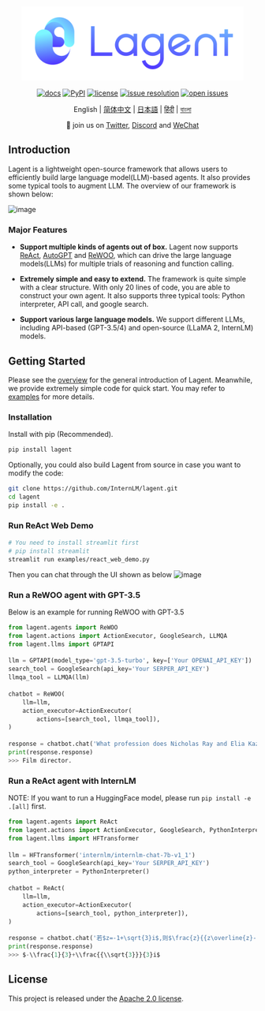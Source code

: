 <div align="center">
  <img src="docs/imgs/lagent_logo.png" width="450"/>

[![docs](https://img.shields.io/badge/docs-latest-blue)](https://lagent.readthedocs.io/en/latest/)
[![PyPI](https://img.shields.io/pypi/v/lagent)](https://pypi.org/project/lagent)
[![license](https://img.shields.io/github/license/InternLM/lagent.svg)](https://github.com/InternLM/lagent/tree/main/LICENSE)
[![issue resolution](https://img.shields.io/github/issues-closed-raw/InternLM/lagent)](https://github.com/InternLM/lagent/issues)
[![open issues](https://img.shields.io/github/issues-raw/InternLM/lagent)](https://github.com/InternLM/lagent/issues)

English | [简体中文](README_zh-CN.md) | [日本語](README_ja_JP.md) | [हिंदी](README_in_HIN.md) | [বাংলা](README_in_beng.md)

</div>

<p align="center">
    👋 join us on <a href="https://twitter.com/intern_lm" target="_blank">Twitter</a>, <a href="https://discord.gg/xa29JuW87d" target="_blank">Discord</a> and <a href="https://r.vansin.top/?r=internwx" target="_blank">WeChat</a>
</p>

## Introduction

Lagent is a lightweight open-source framework that allows users to efficiently build large language model(LLM)-based agents. It also provides some typical tools to augment LLM. The overview of our framework is shown below:

![image](https://github.com/InternLM/lagent/assets/24351120/cefc4145-2ad8-4f80-b88b-97c05d1b9d3e)

### Major Features

- **Support multiple kinds of agents out of box.** Lagent now supports [ReAct](https://arxiv.org/abs/2210.03629), [AutoGPT](https://github.com/Significant-Gravitas/Auto-GPT) and [ReWOO](https://arxiv.org/abs/2305.18323), which can drive the large language models(LLMs) for multiple trials of reasoning and function calling.

- **Extremely simple and easy to extend.** The framework is quite simple with a clear structure. With only 20 lines of code, you are able to construct your own agent. It also supports three typical tools: Python interpreter, API call, and google search.

- **Support various large language models.** We support different LLMs, including API-based (GPT-3.5/4) and open-source (LLaMA 2, InternLM) models.

## Getting Started

Please see the [overview](docs/en/get_started/overview.md) for the general introduction of Lagent. Meanwhile, we provide extremely simple code for quick start. You may refer to [examples](examples/) for more details.

### Installation

Install with pip (Recommended).

```bash
pip install lagent
```

Optionally, you could also build Lagent from source in case you want to modify the code:

```bash
git clone https://github.com/InternLM/lagent.git
cd lagent
pip install -e .
```

### Run ReAct Web Demo

```bash
# You need to install streamlit first
# pip install streamlit
streamlit run examples/react_web_demo.py
```

Then you can chat through the UI shown as below
![image](https://github.com/InternLM/lagent/assets/24622904/3aebb8b4-07d1-42a2-9da3-46080c556f68)

### Run a ReWOO agent with GPT-3.5

Below is an example for running ReWOO with GPT-3.5

```python
from lagent.agents import ReWOO
from lagent.actions import ActionExecutor, GoogleSearch, LLMQA
from lagent.llms import GPTAPI

llm = GPTAPI(model_type='gpt-3.5-turbo', key=['Your OPENAI_API_KEY'])
search_tool = GoogleSearch(api_key='Your SERPER_API_KEY')
llmqa_tool = LLMQA(llm)

chatbot = ReWOO(
    llm=llm,
    action_executor=ActionExecutor(
        actions=[search_tool, llmqa_tool]),
)

response = chatbot.chat('What profession does Nicholas Ray and Elia Kazan have in common')
print(response.response)
>>> Film director.
```

### Run a ReAct agent with InternLM

NOTE: If you want to run a HuggingFace model, please run `pip install -e .[all]` first.

```python
from lagent.agents import ReAct
from lagent.actions import ActionExecutor, GoogleSearch, PythonInterpreter
from lagent.llms import HFTransformer

llm = HFTransformer('internlm/internlm-chat-7b-v1_1')
search_tool = GoogleSearch(api_key='Your SERPER_API_KEY')
python_interpreter = PythonInterpreter()

chatbot = ReAct(
    llm=llm,
    action_executor=ActionExecutor(
        actions=[search_tool, python_interpreter]),
)

response = chatbot.chat('若$z=-1+\sqrt{3}i$,则$\frac{z}{{z\overline{z}-1}}=\left(\ \ \right)$')
print(response.response)
>>> $-\\frac{1}{3}+\\frac{{\\sqrt{3}}}{3}i$
```

## License

This project is released under the [Apache 2.0 license](LICENSE).
